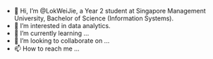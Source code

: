 - 👋 Hi, I’m @LokWeiJie, a Year 2 student at Singapore Management University, Bachelor of Science (Information Systems).
- 👀 I’m interested in data analytics.
- 🌱 I’m currently learning ...
- 💞️ I’m looking to collaborate on ...
- 📫 How to reach me ...

<!---
LokWeiJie/LokWeiJie is a ✨ special ✨ repository because its `README.md` (this file) appears on your GitHub profile.
You can click the Preview link to take a look at your changes.
--->
